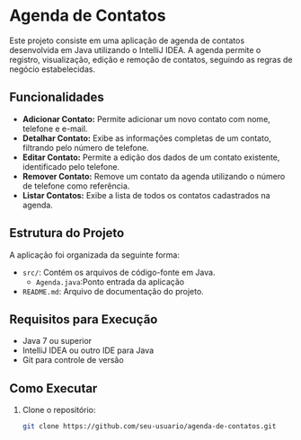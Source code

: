 # Agenda de Contatos

Este projeto consiste em uma aplicação de agenda de contatos desenvolvida em Java utilizando o IntelliJ IDEA. A agenda permite o registro, visualização, edição e remoção de contatos, seguindo as regras de negócio estabelecidas.


## Funcionalidades

- **Adicionar Contato:** Permite adicionar um novo contato com nome, telefone e e-mail.
- **Detalhar Contato:** Exibe as informações completas de um contato, filtrando pelo número de telefone.
- **Editar Contato:** Permite a edição dos dados de um contato existente, identificado pelo telefone.
- **Remover Contato:** Remove um contato da agenda utilizando o número de telefone como referência.
- **Listar Contatos:** Exibe a lista de todos os contatos cadastrados na agenda.

## Estrutura do Projeto

A aplicação foi organizada da seguinte forma:
- `src/`: Contém os arquivos de código-fonte em Java.
  - `Agenda.java`:Ponto entrada da aplicação
- `README.md`: Arquivo de documentação do projeto.

## Requisitos para Execução

- Java 7 ou superior
- IntelliJ IDEA ou outro IDE para Java
- Git para controle de versão

## Como Executar

1. Clone o repositório:
   ```bash
   git clone https://github.com/seu-usuario/agenda-de-contatos.git
   ```
